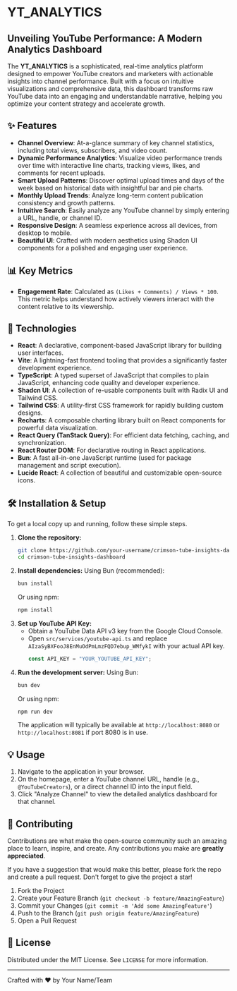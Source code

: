 # YT_ANALYTICS

## Unveiling YouTube Performance: A Modern Analytics Dashboard

The **YT_ANALYTICS** is a sophisticated, real-time analytics platform designed to empower YouTube creators and marketers with actionable insights into channel performance. Built with a focus on intuitive visualizations and comprehensive data, this dashboard transforms raw YouTube data into an engaging and understandable narrative, helping you optimize your content strategy and accelerate growth.

## ✨ Features

*   **Channel Overview**: At-a-glance summary of key channel statistics, including total views, subscribers, and video count.
*   **Dynamic Performance Analytics**: Visualize video performance trends over time with interactive line charts, tracking views, likes, and comments for recent uploads.
*   **Smart Upload Patterns**: Discover optimal upload times and days of the week based on historical data with insightful bar and pie charts.
*   **Monthly Upload Trends**: Analyze long-term content publication consistency and growth patterns.
*   **Intuitive Search**: Easily analyze any YouTube channel by simply entering a URL, handle, or channel ID.
*   **Responsive Design**: A seamless experience across all devices, from desktop to mobile.
*   **Beautiful UI**: Crafted with modern aesthetics using Shadcn UI components for a polished and engaging user experience.

## 📊 Key Metrics

*   **Engagement Rate**: Calculated as `(Likes + Comments) / Views * 100`. This metric helps understand how actively viewers interact with the content relative to its viewership.

## 🚀 Technologies

*   **React**: A declarative, component-based JavaScript library for building user interfaces.
*   **Vite**: A lightning-fast frontend tooling that provides a significantly faster development experience.
*   **TypeScript**: A typed superset of JavaScript that compiles to plain JavaScript, enhancing code quality and developer experience.
*   **Shadcn UI**: A collection of re-usable components built with Radix UI and Tailwind CSS.
*   **Tailwind CSS**: A utility-first CSS framework for rapidly building custom designs.
*   **Recharts**: A composable charting library built on React components for powerful data visualization.
*   **React Query (TanStack Query)**: For efficient data fetching, caching, and synchronization.
*   **React Router DOM**: For declarative routing in React applications.
*   **Bun**: A fast all-in-one JavaScript runtime (used for package management and script execution).
*   **Lucide React**: A collection of beautiful and customizable open-source icons.

## 🛠️ Installation & Setup

To get a local copy up and running, follow these simple steps.

1.  **Clone the repository:**
    ```bash
    git clone https://github.com/your-username/crimson-tube-insights-dashboard.git
    cd crimson-tube-insights-dashboard
    ```
2.  **Install dependencies:**
    Using Bun (recommended):
    ```bash
    bun install
    ```
    Or using npm:
    ```bash
    npm install
    ```
3.  **Set up YouTube API Key:**
    *   Obtain a YouTube Data API v3 key from the Google Cloud Console.
    *   Open `src/services/youtube-api.ts` and replace `AIzaSyBXFooJ8EnMuOdPmLmzFQD7ebup_WMfykI` with your actual API key.
        ```typescript
        const API_KEY = "YOUR_YOUTUBE_API_KEY";
        ```
4.  **Run the development server:**
    Using Bun:
    ```bash
    bun dev
    ```
    Or using npm:
    ```bash
    npm run dev
    ```
    The application will typically be available at `http://localhost:8080` or `http://localhost:8081` if port 8080 is in use.

## 💡 Usage

1.  Navigate to the application in your browser.
2.  On the homepage, enter a YouTube channel URL, handle (e.g., `@YouTubeCreators`), or a direct channel ID into the input field.
3.  Click "Analyze Channel" to view the detailed analytics dashboard for that channel.

## 🤝 Contributing

Contributions are what make the open-source community such an amazing place to learn, inspire, and create. Any contributions you make are **greatly appreciated**.

If you have a suggestion that would make this better, please fork the repo and create a pull request. Don't forget to give the project a star!

1.  Fork the Project
2.  Create your Feature Branch (`git checkout -b feature/AmazingFeature`)
3.  Commit your Changes (`git commit -m 'Add some AmazingFeature'`)
4.  Push to the Branch (`git push origin feature/AmazingFeature`)
5.  Open a Pull Request

## 📄 License

Distributed under the MIT License. See `LICENSE` for more information.

---

Crafted with ❤️ by Your Name/Team
